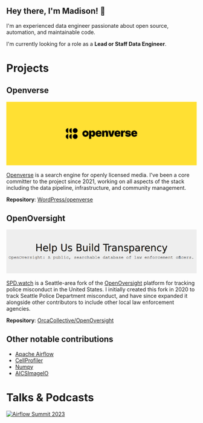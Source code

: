 ## Hey there, I'm Madison! 💖

I'm an experienced data engineer passionate about open source, automation, and maintainable code.

I'm currently looking for a role as a **Lead or Staff Data Engineer**.

# Projects

## Openverse

![Openverse Banner](_static/openverse_banner.svg)

[Openverse](https://openverse.org) is a search engine for openly licensed media.
I've been a core committer to the project since 2021, working on all aspects of the
stack including the data pipeline, infrastructure, and community management.

**Repository**: [WordPress/openverse](https://github.com/WordPress/openverse)

## OpenOversight

![OpenOversight Banner](_static/openoversight_banner.png)

[SPD.watch](https://spd.watch) is a Seattle-area fork of the [OpenOversight](https://openoversight.com/) platform for tracking police misconduct in the United States. I initially created this fork in 2020 to track Seattle Police Department misconduct, and have since expanded it alongside other contributors to include other local law enforcement agencies.

**Repository**: [OrcaCollective/OpenOversight](https://github.com/OrcaCollective/OpenOversight)

## Other notable contributions
- [Apache Airflow](https://github.com/apache/airflow/commits?author=AetherUnbound)
- [CellProfiler](https://github.com/CellProfiler/CellProfiler/commits?author=AetherUnbound)
- [Numpy](https://github.com/numpy/numpy/commits?author=AetherUnbound)
- [AICSImageIO](https://github.com/AllenCellModeling/aicsimageio/commits?author=AetherUnbound)

# Talks & Podcasts


[![Airflow Summit 2023](https://img.youtube.com/vi/z_BkpAA0RkA/maxresdefault.jpg)](https://www.youtube.com/watch?v=z_BkpAA0RkA)

<!--
**AetherUnbound/aetherunbound** is a ✨ _special_ ✨ repository because its `README.md` (this file) appears on your GitHub profile.

Here are some ideas to get you started:

- 🔭 I’m currently working on ...
- 🌱 I’m currently learning ...
- 👯 I’m looking to collaborate on ...
- 🤔 I’m looking for help with ...
- 💬 Ask me about ...
- 📫 How to reach me: ...
- 😄 Pronouns: ...
- ⚡ Fun fact: ...
-->
